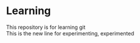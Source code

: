 # Learning
This repository is for learning git
<br>
This is the new line for experimenting, experimented
